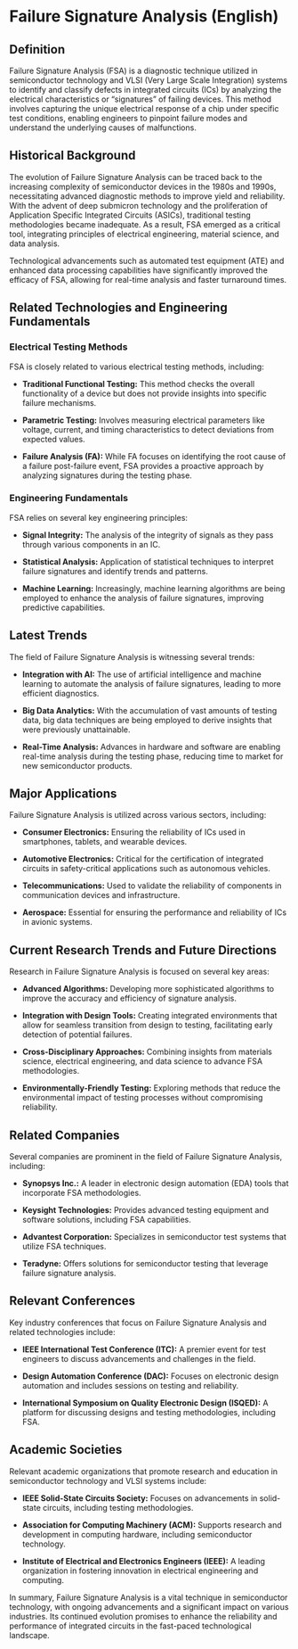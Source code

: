# Failure Signature Analysis (English)

## Definition

Failure Signature Analysis (FSA) is a diagnostic technique utilized in semiconductor technology and VLSI (Very Large Scale Integration) systems to identify and classify defects in integrated circuits (ICs) by analyzing the electrical characteristics or “signatures” of failing devices. This method involves capturing the unique electrical response of a chip under specific test conditions, enabling engineers to pinpoint failure modes and understand the underlying causes of malfunctions.

## Historical Background

The evolution of Failure Signature Analysis can be traced back to the increasing complexity of semiconductor devices in the 1980s and 1990s, necessitating advanced diagnostic methods to improve yield and reliability. With the advent of deep submicron technology and the proliferation of Application Specific Integrated Circuits (ASICs), traditional testing methodologies became inadequate. As a result, FSA emerged as a critical tool, integrating principles of electrical engineering, material science, and data analysis.

Technological advancements such as automated test equipment (ATE) and enhanced data processing capabilities have significantly improved the efficacy of FSA, allowing for real-time analysis and faster turnaround times.

## Related Technologies and Engineering Fundamentals

### Electrical Testing Methods

FSA is closely related to various electrical testing methods, including:

- **Traditional Functional Testing:** This method checks the overall functionality of a device but does not provide insights into specific failure mechanisms.
  
- **Parametric Testing:** Involves measuring electrical parameters like voltage, current, and timing characteristics to detect deviations from expected values.

- **Failure Analysis (FA):** While FA focuses on identifying the root cause of a failure post-failure event, FSA provides a proactive approach by analyzing signatures during the testing phase.

### Engineering Fundamentals

FSA relies on several key engineering principles:

- **Signal Integrity:** The analysis of the integrity of signals as they pass through various components in an IC.
  
- **Statistical Analysis:** Application of statistical techniques to interpret failure signatures and identify trends and patterns.

- **Machine Learning:** Increasingly, machine learning algorithms are being employed to enhance the analysis of failure signatures, improving predictive capabilities.

## Latest Trends

The field of Failure Signature Analysis is witnessing several trends:

- **Integration with AI:** The use of artificial intelligence and machine learning to automate the analysis of failure signatures, leading to more efficient diagnostics.

- **Big Data Analytics:** With the accumulation of vast amounts of testing data, big data techniques are being employed to derive insights that were previously unattainable.

- **Real-Time Analysis:** Advances in hardware and software are enabling real-time analysis during the testing phase, reducing time to market for new semiconductor products.

## Major Applications

Failure Signature Analysis is utilized across various sectors, including:

- **Consumer Electronics:** Ensuring the reliability of ICs used in smartphones, tablets, and wearable devices.

- **Automotive Electronics:** Critical for the certification of integrated circuits in safety-critical applications such as autonomous vehicles.

- **Telecommunications:** Used to validate the reliability of components in communication devices and infrastructure.

- **Aerospace:** Essential for ensuring the performance and reliability of ICs in avionic systems.

## Current Research Trends and Future Directions

Research in Failure Signature Analysis is focused on several key areas:

- **Advanced Algorithms:** Developing more sophisticated algorithms to improve the accuracy and efficiency of signature analysis.

- **Integration with Design Tools:** Creating integrated environments that allow for seamless transition from design to testing, facilitating early detection of potential failures.

- **Cross-Disciplinary Approaches:** Combining insights from materials science, electrical engineering, and data science to advance FSA methodologies.

- **Environmentally-Friendly Testing:** Exploring methods that reduce the environmental impact of testing processes without compromising reliability.

## Related Companies

Several companies are prominent in the field of Failure Signature Analysis, including:

- **Synopsys Inc.:** A leader in electronic design automation (EDA) tools that incorporate FSA methodologies.
  
- **Keysight Technologies:** Provides advanced testing equipment and software solutions, including FSA capabilities.

- **Advantest Corporation:** Specializes in semiconductor test systems that utilize FSA techniques.

- **Teradyne:** Offers solutions for semiconductor testing that leverage failure signature analysis.

## Relevant Conferences

Key industry conferences that focus on Failure Signature Analysis and related technologies include:

- **IEEE International Test Conference (ITC):** A premier event for test engineers to discuss advancements and challenges in the field.

- **Design Automation Conference (DAC):** Focuses on electronic design automation and includes sessions on testing and reliability.

- **International Symposium on Quality Electronic Design (ISQED):** A platform for discussing designs and testing methodologies, including FSA.

## Academic Societies

Relevant academic organizations that promote research and education in semiconductor technology and VLSI systems include:

- **IEEE Solid-State Circuits Society:** Focuses on advancements in solid-state circuits, including testing methodologies.

- **Association for Computing Machinery (ACM):** Supports research and development in computing hardware, including semiconductor technology.

- **Institute of Electrical and Electronics Engineers (IEEE):** A leading organization in fostering innovation in electrical engineering and computing.

In summary, Failure Signature Analysis is a vital technique in semiconductor technology, with ongoing advancements and a significant impact on various industries. Its continued evolution promises to enhance the reliability and performance of integrated circuits in the fast-paced technological landscape.